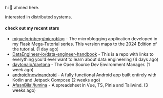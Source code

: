 hi 👋 ahmed here.

interested in distributed systems.

#### check out my recent stars

- [miguelgrinberg/microblog](https://github.com/miguelgrinberg/microblog) - The microblogging application developed in my Flask Mega-Tutorial series. This version maps to the 2024 Edition of the tutorial. (1 day ago)
- [DataEngineer-io/data-engineer-handbook](https://github.com/DataEngineer-io/data-engineer-handbook) - This is a repo with links to everything you&#39;d ever want to learn about data engineering (4 days ago)
- [daytonaio/daytona](https://github.com/daytonaio/daytona) - The Open Source Dev Environment Manager. (1 week ago)
- [android/nowinandroid](https://github.com/android/nowinandroid) - A fully functional Android app built entirely with Kotlin and Jetpack Compose (2 weeks ago)
- [AfaanBilal/lumina](https://github.com/AfaanBilal/lumina) - A spreadsheet in Vue, TS, Pinia and Tailwind. (3 weeks ago)

